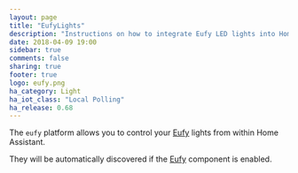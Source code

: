 ```yaml
---
layout: page
title: "EufyLights"
description: "Instructions on how to integrate Eufy LED lights into Home Assistant."
date: 2018-04-09 19:00
sidebar: true
comments: false
sharing: true
footer: true
logo: eufy.png
ha_category: Light
ha_iot_class: "Local Polling"
ha_release: 0.68
---
```


The `eufy` platform allows you to control your [Eufy](http://www.eufylife.com) lights from within Home Assistant.

They will be automatically discovered if the [Eufy](/components/eufy/) component is enabled.

